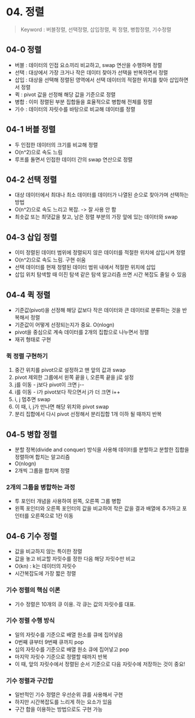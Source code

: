 # 04. 정렬
> Keyword : 버블정렬, 선택정렬, 삽입정렬, 퀵 정렬, 병합정렬, 기수정렬

## 04-0 정렬
- 버블 : 데이터의 인접 요소끼리 비교하고, swap 연산을 수행하며 정렬
- 선택 : 대상에서 가장 크거나 작은 데이터 찾아가 선택을 반복하면서 정렬
- 삽입 : 대상을 선택해 정렬된 영역에서 선택 데이터의 적절한 위치를 찾아 삽입하면서 정렬
- 퀵 : pivot 값을 선정해 해당 값을 기준으로 정렬
- 병합 : 이미 정렬된 부분 집합들을 효율적으로 병합해 전체를 정렬
- 기수 : 데이터의 자릿수를 바탕으로 비교해 데이터를 정렬

## 04-1 버블 정렬
- 두 인접한 데이터의 크기를 비교해 정렬
- O(n^2)으로 속도 느림
- 루프를 돌면서 인접한 데이터 간의 swap 연산으로 정렬

## 04-2 선택 정렬
- 대상 데이터에서 최대나 최소 데이터를 데이터가 나열된 순으로 찾아가며 선택하는 방법
- O(n^2)으로 속도 느리고 복잡. -> 잘 사용 안 함
- 최솟값 또는 최댓값을 찾고, 남은 정렬 부분의 가장 앞에 있는 데이터와 swap

## 04-3 삽입 정렬
- 이미 정렬된 데이터 범위에 정렬되지 않은 데이터를 적절한 위치에 삽입시켜 정렬
- O(n^2)으로 속도 느림. 구현 쉬움
- 선택 데이터를 현재 정렬된 데이터 범위 내에서 적절한 위치에 삽입
- 삽입 위치 탐색할 때 이진 탐색 같은 탐색 알고리즘 쓰면 시간 복잡도 줄일 수 있음

## 04-4 퀵 정렬
- 기준값(pivot)을 선정해 해당 값보다 작은 데이터와 큰 데이터로 분류하는 것을 반복해서 정렬
- 기준값이 어떻게 선정되는지가 중요. O(nlogn)
- pivot을 중심으로 계속 데이터를 2개의 집합으로 나누면서 정렬
- 재귀 형태로 구현

### 퀵 정렬 구현하기
1. 중간 위치를 pivot으로 설정하고 맨 앞의 값과 swap
2. pivot 제외한 그룹에서 왼쪽 끝을 i, 오른쪽 끝을 j로 설정
3. j를 이동 - j보다 pivot이 크면 j--
4. i를 이동 - i가 pivot보다 작으면서 j가 더 크면 i++
5. i, j 멈추면 swap
6. 이 때, i, j가 만나면 해당 위치와 pivot swap
7. 분리 집합에서 다시 pivot 선정해서 분리집합 1개 이하 될 때까지 반복

## 04-5 병합 정렬
- 분할 정복(divide and conquer) 방식을 사용해 데이터를 분할하고 분할한 집합을 정렬하며 합치는 알고리즘
- O(nlogn)
- 2개씩 그룹을 합치며 정렬

### 2개의 그룹을 병합하는 과정
- 투 포인터 개념을 사용하여 왼쪽, 오른쪽 그룹 병합
- 왼쪽 포인터와 오른쪽 포인터의 값을 비교하여 작은 값을 결과 배열에 추가하고 포인터를 오른쪽으로 1칸 이동

## 04-6 기수 정렬
- 값을 비교하지 않는 특이한 정렬
- 값을 놓고 비교할 자릿수를 정한 다음 해당 자릿수만 비교
- O(kn) : k는 데이터의 자릿수
- 시간복잡도에 가장 짧은 정렬

### 기수 정렬의 핵심 이론
- 기수 정렬은 10개의 큐 이용. 각 큐는 값의 자릿수를 대표.

### 기수 정렬 수행 방식
- 일의 자릿수를 기준으로 배열 원소를 큐에 집어넣음
- 0번째 큐부터 9번째 큐까지 pop
- 십의 자릿수를 기준으로 배열 원소 큐에 집어넣고 pop
- 마지막 자릿수 기준으로 정렬할 때까지 반복
- 이 때, 앞의 자릿수에서 정렬된 순서 기준으로 다음 자릿수에 저장하는 것이 중요!

### 기수 정렬과 구간합
- 일반적인 기수 정렬은 우선순위 큐를 사용해서 구현
- 하지만 시간복잡도를 느리게 하는 요소가 있음
- 구간 합을 이용하는 방법으로도 구현 가능

